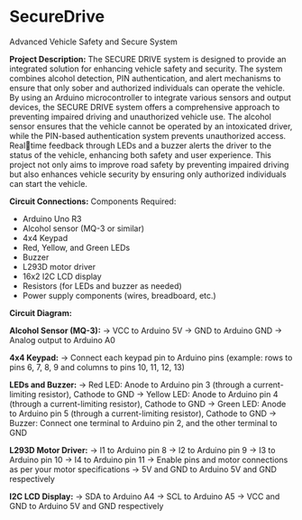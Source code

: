 # SecureDrive
Advanced Vehicle Safety and Secure System

**Project Description:**
  The SECURE DRIVE system is designed to provide an integrated solution for enhancing vehicle safety and security. The system combines alcohol detection, PIN 
authentication, and alert mechanisms to ensure that only sober and authorized individuals can operate the vehicle. By using an Arduino microcontroller to integrate various sensors and output devices, the SECURE DRIVE system offers a comprehensive approach to preventing impaired driving and unauthorized vehicle use.
  The alcohol sensor ensures that the vehicle cannot be operated by an intoxicated driver, while the PIN-based authentication system prevents unauthorized access. Realtime feedback through LEDs and a buzzer alerts the driver to the status of the vehicle, enhancing both safety and user experience. This project not only aims to improve road safety by preventing impaired driving but also enhances vehicle security by ensuring only authorized individuals can start the vehicle. 


**Circuit Connections:**
Components Required:
* Arduino Uno R3
* Alcohol sensor (MQ-3 or similar)
* 4x4 Keypad
* Red, Yellow, and Green LEDs
* Buzzer
* L293D motor driver
* 16x2 I2C LCD display
* Resistors (for LEDs and buzzer as needed)
* Power supply components (wires, breadboard, etc.)


**Circuit Diagram:**

**Alcohol Sensor (MQ-3):**
 -> VCC to Arduino 5V
 -> GND to Arduino GND
 -> Analog output to Arduino A0
 
 **4x4 Keypad:**
 -> Connect each keypad pin to Arduino pins (example: rows to pins 6, 7, 8, 9 and columns to pins 10, 11, 12, 13)

**LEDs and Buzzer:**
 -> Red LED: Anode to Arduino pin 3 (through a current-limiting resistor), Cathode to GND
 -> Yellow LED: Anode to Arduino pin 4 (through a current-limiting resistor), Cathode to GND
 -> Green LED: Anode to Arduino pin 5 (through a current-limiting resistor), Cathode to GND
 -> Buzzer: Connect one terminal to Arduino pin 2, and the other terminal to GND
 
**L293D Motor Driver:**
 -> I1 to Arduino pin 8
 -> I2 to Arduino pin 9
 -> I3 to Arduino pin 10
 -> I4 to Arduino pin 11
 -> Enable pins and motor connections as per your motor specifications
 -> 5V and GND to Arduino 5V and GND respectively
 
**I2C LCD Display:**
 -> SDA to Arduino A4
 -> SCL to Arduino A5
 -> VCC and GND to Arduino 5V and GND respectively

 
